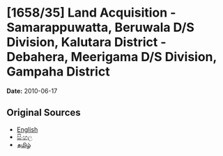 # [1658/35] Land Acquisition - Samarappuwatta, Beruwala D/S Division, Kalutara District - Debahera, Meerigama D/S Division, Gampaha District

**Date:** 2010-06-17

## Original Sources

- [English](https://documents.gov.lk/view/extra-gazettes/2010/6/1658-35_E.pdf)
- [සිංහල](https://documents.gov.lk/view/extra-gazettes/2010/6/1658-35_S.pdf)
- [தமிழ்](https://documents.gov.lk/view/extra-gazettes/2010/6/1658-35_T.pdf)
